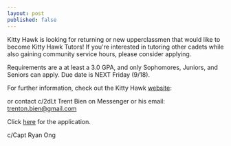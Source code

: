 ```yaml
---
layout: post
published: false
---
```

Kitty Hawk is looking for returning or new upperclassmen that would like to become Kitty Hawk Tutors!
If you're interested in tutoring other cadets while also gaining community service hours, please consider applying. 

Requirements are a at least a 3.0 GPA, and only Sophomores, Juniors, and Seniors can apply. 
Due date is NEXT Friday (9/18).

For further information, check out the Kitty Hawk [website](https://sites.google.com/view/kittyhawkca935/home): 

or contact c/2dLt Trent Bien on Messenger or his email: trenton.bien@gmail.com 

Click [here](https://forms.gle/xXu2HSmyagqP4re88) for the application.
 

c/Capt Ryan Ong